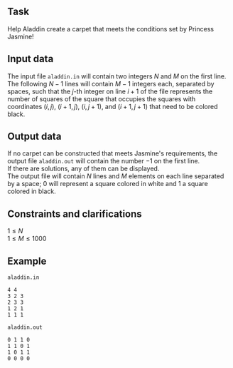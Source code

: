 ## Task

Help Aladdin create a carpet that meets the conditions set by Princess Jasmine!

## Input data

The input file `aladdin.in` will contain two integers $N$ and $M$ on the first line.  
The following $N - 1$ lines will contain $M - 1$ integers each, separated by spaces, such that the $j$-th integer on line $i + 1$ of the file represents the number of squares of the square that occupies the squares with coordinates $(i, j)$, $(i + 1, j)$, $(i, j+1)$, and $(i + 1, j + 1)$ that need to be colored black.

## Output data

If no carpet can be constructed that meets Jasmine's requirements, the output file `aladdin.out` will contain the number $-1$ on the first line.  
If there are solutions, any of them can be displayed.  
The output file will contain $N$ lines and $M$ elements on each line separated by a space; $0$ will represent a square colored in white and $1$ a square colored in black.

## Constraints and clarifications

$1 \leq N$  
$1 \leq M \leq 1000$

## Example

`aladdin.in`
```
4 4
3 2 3
2 3 3
1 2 1
1 1 1
```

`aladdin.out`
```
0 1 1 0
1 1 0 1
1 0 1 1
0 0 0 0
```